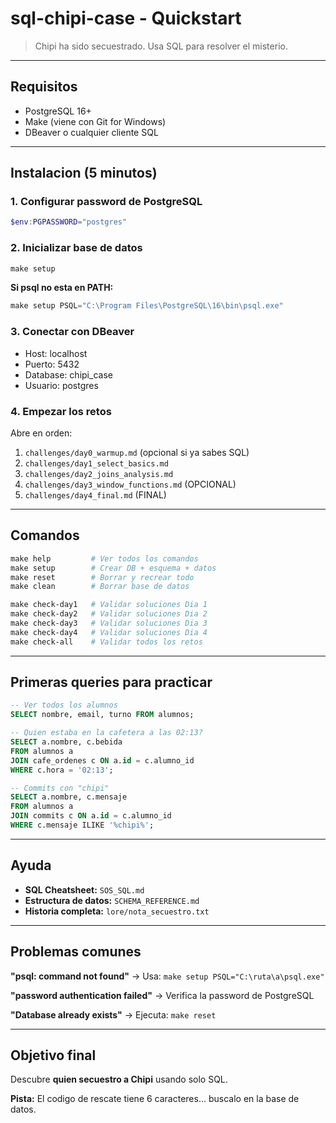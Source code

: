 # sql-chipi-case - Quickstart

> Chipi ha sido secuestrado. Usa SQL para resolver el misterio.

---

## Requisitos

- PostgreSQL 16+
- Make (viene con Git for Windows)
- DBeaver o cualquier cliente SQL

---

## Instalacion (5 minutos)

### 1. Configurar password de PostgreSQL

```powershell
$env:PGPASSWORD="postgres"
```

### 2. Inicializar base de datos

```powershell
make setup
```

**Si psql no esta en PATH:**
```powershell
make setup PSQL="C:\Program Files\PostgreSQL\16\bin\psql.exe"
```

### 3. Conectar con DBeaver

- Host: localhost
- Puerto: 5432
- Database: chipi_case
- Usuario: postgres

### 4. Empezar los retos

Abre en orden:

1. `challenges/day0_warmup.md` (opcional si ya sabes SQL)
2. `challenges/day1_select_basics.md`
3. `challenges/day2_joins_analysis.md`
4. `challenges/day3_window_functions.md` (OPCIONAL)
5. `challenges/day4_final.md` (FINAL)

---

## Comandos

```powershell
make help         # Ver todos los comandos
make setup        # Crear DB + esquema + datos
make reset        # Borrar y recrear todo
make clean        # Borrar base de datos

make check-day1   # Validar soluciones Dia 1
make check-day2   # Validar soluciones Dia 2
make check-day3   # Validar soluciones Dia 3
make check-day4   # Validar soluciones Dia 4
make check-all    # Validar todos los retos
```

---

## Primeras queries para practicar

```sql
-- Ver todos los alumnos
SELECT nombre, email, turno FROM alumnos;

-- Quien estaba en la cafetera a las 02:13?
SELECT a.nombre, c.bebida 
FROM alumnos a 
JOIN cafe_ordenes c ON a.id = c.alumno_id 
WHERE c.hora = '02:13';

-- Commits con "chipi"
SELECT a.nombre, c.mensaje 
FROM alumnos a 
JOIN commits c ON a.id = c.alumno_id 
WHERE c.mensaje ILIKE '%chipi%';
```

---

## Ayuda

- **SQL Cheatsheet:** `SOS_SQL.md`
- **Estructura de datos:** `SCHEMA_REFERENCE.md`
- **Historia completa:** `lore/nota_secuestro.txt`

---

## Problemas comunes

**"psql: command not found"**
→ Usa: `make setup PSQL="C:\ruta\a\psql.exe"`

**"password authentication failed"**
→ Verifica la password de PostgreSQL

**"Database already exists"**
→ Ejecuta: `make reset`

---

## Objetivo final

Descubre **quien secuestro a Chipi** usando solo SQL.

**Pista:** El codigo de rescate tiene 6 caracteres... buscalo en la base de datos.

